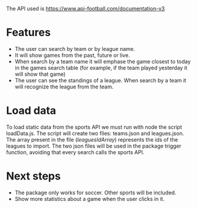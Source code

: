 The API used is https://www.api-football.com/documentation-v3

# Features

- The user can search by team or by league name.
- It will show games from the past, future or live.
- When search by a team name it will emphase the game closest to today in the games search table (for example, if the team played yesterday it will show that game)
- The user can see the standings of a league. When search by a team it will recognize the league from the team.

# Load data

To load static data from the sports API we must run with node the script loadData.js. The script will create two files: teams.json and leagues.json. The array present in the file (*leaguesIdArray*) represents the ids of the leagues to import. The two json files will be used in the package trigger function, avoiding that every search calls the sports API.

# Next steps

- The package only works for soccer. Other sports will be included.
- Show more statistics about a game when the user clicks in it.